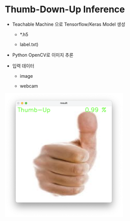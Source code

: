 # Thumb-Down-Up Inference

* Teachable Machine 으로 Tensorflow/Keras Model 생성

  * *.h5

  * label.txt)

* Python OpenCV로 이미지 추론

* 입력 데이터
  
  * image
  
  * webcam

<img width="370" src="https://github.com/Teachable-Machine-OpenCV/Thumb-Down-Up/blob/main/Thumb_Infer01.png">
                                                                                                             
